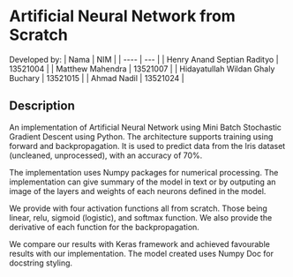 # Artificial Neural Network from Scratch
Developed by:
| Nama | NIM |
| ---- | --- |
| Henry Anand Septian Radityo | 13521004 |
| Matthew Mahendra | 13521007 |
| Hidayatullah Wildan Ghaly Buchary | 13521015 |
| Ahmad Nadil | 13521024 |

## Description
An implementation of Artificial Neural Network using Mini Batch Stochastic Gradient Descent using Python. The architecture supports training using forward and backpropagation. It is used to predict data from the Iris dataset (uncleaned, unprocessed), with an accuracy of 70%.

The implementation uses Numpy packages for numerical processing. The implementation can give summary of the model in text or by outputing an image of the layers and weights of each neurons defined in the model.

We provide with four activation functions all from scratch. Those being linear, relu, sigmoid (logistic), and softmax function. We also provide the derivative of each function for the backpropagation.

We compare our results with Keras framework and achieved favourable results with our implementation. The model created uses Numpy Doc for docstring styling.